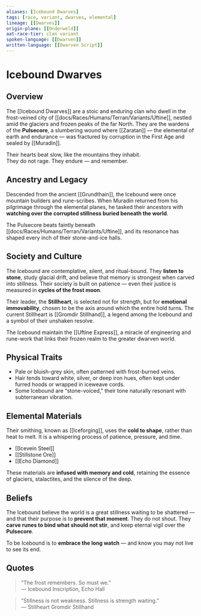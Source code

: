 ```yaml
---
aliases: [Icebound Dwarves]
tags: [race, variant, dwarves, elemental]
lineage: [[Dwarves]]
origin-plane: [[Onderweld]]
aat-race-tier: clan variant
spoken-language: [[Dwarven]]
written-language: [[Dwarven Script]]
---
```


# Icebound Dwarves

## Overview  
The [[Icebound Dwarves]] are a stoic and enduring clan who dwell in the frost-veined city of [[docs/Races/Humans/Terran/Variants/Uftine]], nestled amid the glaciers and frozen peaks of the far North. They are the wardens of the **Pulsecore**, a slumbering wound where [[Zaratan]] — the elemental of earth and endurance — was fractured by corruption in the First Age and sealed by [[Muradin]].

Their hearts beat slow, like the mountains they inhabit.  
They do not rage. They endure — and remember.

## Ancestry and Legacy  
Descended from the ancient [[Grundthain]], the Icebound were once mountain builders and rune-scribes. When Muradin returned from his pilgrimage through the elemental planes, he tasked their ancestors with **watching over the corrupted stillness buried beneath the world**.

The Pulsecore beats faintly beneath [[docs/Races/Humans/Terran/Variants/Uftine]], and its resonance has shaped every inch of their stone-and-ice halls.

## Society and Culture  
The Icebound are contemplative, silent, and ritual-bound. They **listen to stone**, study glacial drift, and believe that memory is strongest when carved into stillness. Their society is built on patience — even their justice is measured in **cycles of the frost moon**.

Their leader, the **Stillheart**, is selected not for strength, but for **emotional immovability**, chosen to be the axis around which the entire hold turns. The current Stillheart is [[Gromdir Stillhand]], a legend among the Icebound and a symbol of their unshaken resolve.

The Icebound maintain the [[Uftine Express]], a miracle of engineering and rune-work that links their frozen realm to the greater dwarven world.

## Physical Traits  
- Pale or bluish-grey skin, often patterned with frost-burned veins.  
- Hair tends toward white, silver, or deep iron hues, often kept under furred hoods or wrapped in iceweave cords.  
- Some Icebound are “stone-voiced,” their tone naturally resonant with subterranean vibration.

## Elemental Materials  
Their smithing, known as [[Iceforging]], uses the **cold to shape**, rather than heat to melt. It is a whispering process of patience, pressure, and time.

- [[Icevein Steel]]  
- [[Stillstone Ore]]  
- [[Echo Diamond]]

These materials are **infused with memory and cold**, retaining the essence of glaciers, stalactites, and the silence of the deep.

## Beliefs  
The Icebound believe the world is a great stillness waiting to be shattered — and that their purpose is to **prevent that moment**. They do not shout. They **carve runes to bind what should not stir**, and keep eternal vigil over the **Pulsecore**.

To be Icebound is to **embrace the long watch** — and know you may not live to see its end.

## Quotes  
> “The frost remembers. So must we.”  
> — Icebound Inscription, Echo Hall

> “Stillness is not weakness. Stillness is strength waiting.”  
> — Stillheart Gromdir Stillhand
